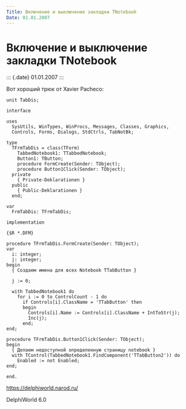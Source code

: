 ```yaml
---
Title: Включение и выключение закладки TNotebook
Date: 01.01.2007
---
```



Включение и выключение закладки TNotebook
=========================================

::: {.date}
01.01.2007
:::

Вот хороший трюк от Xavier Pacheco:

    unit TabDis;
     
    interface
     
    uses
      SysUtils, WinTypes, WinProcs, Messages, Classes, Graphics,
      Controls, Forms, Dialogs, StdCtrls, TabNotBk;
     
    type
      TFrmTabDis = class(TForm)
        TabbedNotebook1: TTabbedNotebook;
        Button1: TButton;
        procedure FormCreate(Sender: TObject);
        procedure Button1Click(Sender: TObject);
      private
        { Private-Deklarationen }
      public
        { Public-Deklarationen }
      end;
     
    var
      FrmTabDis: TFrmTabDis;
     
    implementation
     
    {$R *.DFM}
     
    procedure TFrmTabDis.FormCreate(Sender: TObject);
    var
      i: integer;
      j: integer;
    begin
      { Создаем имена для всех Notebook TTabButton }
     
      j := 0;
     
      with TabbedNotebook1 do
        for i := 0 to ControlCount - 1 do
          if Controls[i].ClassName = 'TTabButton' then
          begin
            Controls[i].Name := Controls[i].ClassName + IntToStr(j);
            Inc(j);
          end;
    end;
     
    procedure TFrmTabDis.Button1Click(Sender: TObject);
    begin
      { Делаем недоступной определенную страницу notebook }
      with TControl(TabbedNotebook1.FindComponent('TTabButton2')) do
        Enabled := not Enabled;
    end;
     
    end.
     
     

<https://delphiworld.narod.ru/>

DelphiWorld 6.0
